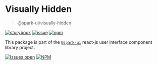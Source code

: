 # Visually Hidden

> @spark-ui/visually-hidden

[![storybook](https://img.shields.io/badge/storybook-black?logo=storybook)](https://sparkui.vercel.app/?path=/docs/components-visuallyhidden--docs)
[![issue](https://img.shields.io/badge/report%20a%20bug-black?logo=openbugbounty&logoColor=red)](https://github.com/leboncoin/spark-web/issues/new?&projects=4&template=bug-report.yml&assignees=&labels=Component,Component%3A%visually-hidden)
[![npm](https://img.shields.io/npm/dt/%40spark-ui/visually-hidden?logo=npm&labelColor=black)](https://www.npmjs.com/package/@spark-ui/visually-hidden)

This package is part of the [`@spark-ui`](https://github.com/leboncoin/spark-web) react-js user interface component library project.

[![Issues open](https://img.shields.io/github/issues-search/leboncoin/spark-web?query=is%3Aopen%20label%3A%22Component%3A%20visually-hidden%22&logo=openbugbounty&logoColor=red&label=issues%20open&color=red)](https://github.com/leboncoin/spark-web/issues?q=is%3Aopen+label%3Avisually-hidden)
[![NPM](https://img.shields.io/npm/l/%40spark-ui%2Fvisually-hidden)](https://github.com/leboncoin/spark-web/blob/main/packages/components/visually-hidden/LICENSE.md)
